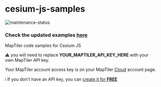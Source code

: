 # cesium-js-samples
![maintenance-status](https://img.shields.io/badge/maintenance-deprecated-red.svg)

### Check the updated examples [here](https://docs.maptiler.com/cesium/)

MapTiler code samples for Cesium JS

:warning: you will need to replace **YOUR_MAPTILER_API_KEY_HERE** with your own MapTiler API key.

Your MapTiler account access key is on your MapTiler [Cloud](https://cloud.maptiler.com/account/keys/) account page. 

:information_source: If you don't have an API key, you can [create it for **FREE**](https://cloud.maptiler.com/start)
